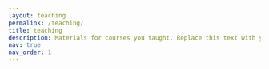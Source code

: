 ```yaml
---
layout: teaching
permalink: /teaching/
title: teaching
description: Materials for courses you taught. Replace this text with your description.
nav: true
nav_order: 1
---
```


